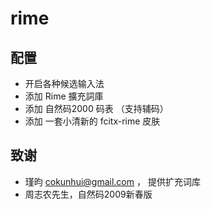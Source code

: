 # rime


## 配置

- 开启各种候选输入法
- 添加 Rime 擴充詞庫
- 添加 自然码2000 码表 （支持辅码）
- 添加 一套小清新的 fcitx-rime 皮肤

## 致谢

- 瑾昀 <cokunhui@gmail.com> ， 提供扩充词库
- 周志农先生，自然码2009新春版

